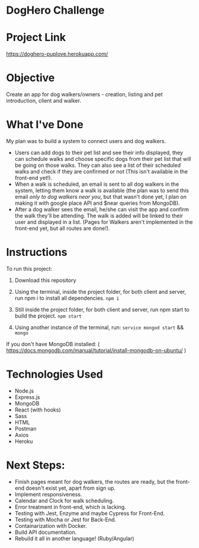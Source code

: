 # DogHero Challenge
# Project Link

https://doghero-puplove.herokuapp.com/

# Objective

Create an app for dog walkers/owners - creation, listing and pet introduction, client and walker.

# What I've Done
My plan was to build a system to connect users and dog walkers.
* Users can add dogs to their pet list and see their info displayed, they can schedule walks and choose specific dogs from their pet list that will be going on those walks. They can also see a list of their scheduled walks and check if they are confirmed or not (This isn't available in the front-end yet!).
* When a walk is scheduled, an email is sent to all dog walkers in the system, letting them know a walk is available (the plan was to send this email *only to dog walkers near you*, but that wasn't done yet, I plan on making it with google place API and $near queries from MongoDB).
* After a dog walker sees the email, he/she can visit the app and confirm the walk they'll be attending. The walk is added will be linked to their user and displayed in a list.
(Pages for Walkers aren't implemented in the front-end yet, but all routes are done!).

# Instructions
To run this project:

1. Download this repository
2. Using the terminal, inside the project folder, for both client and server, run npm i to install all dependencies.
`npm i`

3. Still inside the project folder, for both client and server, run npm start to build the project.
`npm start`

4. Using another instance of the terminal, run:
`service mongod start` 
&& 
`mongo`

If you don't have MongoDB installed: ( https://docs.mongodb.com/manual/tutorial/install-mongodb-on-ubuntu/ ) 


# Technologies Used
* Node.js
* Express.js
* MongoDB
* React (with hooks)
* Sass
* HTML
* Postman
* Axios
* Heroku

# Next Steps:
* Finish pages meant for dog walkers, the routes are ready, but the front-end doesn't exist yet, apart from sign up.
* Implement responsiveness.
* Calendar and Clock for walk scheduling.
* Error treatment in front-end, which is lacking.
* Testing with Jest, Enzyme and maybe Cypress for Front-End.
* Testing with Mocha or Jest for Back-End.
* Containarization with Docker.
* Build API documentation.
* Rebuild it all in another language! (Ruby/Angular)
